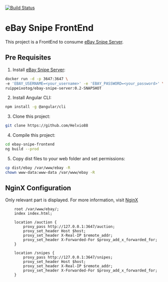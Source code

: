 [![Build Status](https://travis-ci.org/Helvio88/ebay-snipe-frontend.svg?branch=master)](https://travis-ci.org/Helvio88/ebay-snipe-frontend/builds/477020683#)
# eBay Snipe FrontEnd

This project is a FrontEnd to consume [eBay Snipe Server](https://github.com/ruippeixotog/ebay-snipe-server).

## Pre Requisites

1. Install [eBay Snipe Server](https://github.com/ruippeixotog/ebay-snipe-server):
```bash
docker run -d -p 3647:3647 \
-e 'EBAY_USERNAME=<your_username>' -e 'EBAY_PASSWORD=<your_password>' \
ruippeixotog/ebay-snipe-server:0.2-SNAPSHOT
```

2. Install Angular CLI:
```bash
npm install -g @angular/cli
```

3. Clone this project:
```bash
git clone https://github.com/Helvio88
```

4. Compile this project:
```bash
cd ebay-snipe-frontend
ng build --prod
```

5. Copy dist files to your web folder and set permissions:
```bash
cp dist/ebay /var/www/ebay -R
chown www-data:www-data /var/www/ebay -R
```

## NginX Configuration

Only relevant part is displayed. For more information, visit [NginX](https://www.nginx.com/)

```
	root /var/www/ebay/;
	index index.html;

	location /auction {
		proxy_pass http://127.0.0.1:3647/auction;
		proxy_set_header Host $host;
		proxy_set_header X-Real-IP $remote_addr;
		proxy_set_header X-Forwarded-For $proxy_add_x_forwarded_for;
	}

	location /snipes {
		proxy_pass http://127.0.0.1:3647/snipes;
		proxy_set_header Host $host;
		proxy_set_header X-Real-IP $remote_addr;
		proxy_set_header X-Forwarded-For $proxy_add_x_forwarded_for;
	}
```
